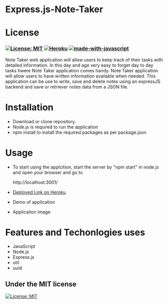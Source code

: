 # Express.js-Note-Taker
#


# License 
### [![License: MIT](https://img.shields.io/badge/License-MIT-yellow.svg)](https://opensource.org/licenses/MIT)   [![Heroku](https://heroku-badge.herokuapp.com/?app=heroku-badge)](https://www.heroku.com)   [![made-with-javascript](https://img.shields.io/badge/JavaScript-1f425f.svg)](https://www.javascript.com)

Note Taker web application will allow users to keep track of their tasks with detailed information. In this day and age very easy to forget day to day tasks hwere Note Taker application comes handy. Note Taker application will allow users to have written information available when needed. This application can be use to write, save and delete notes using an expressJS backend and save or retriever notes data from a JSON file.



# Installation

* Download or clone repository.
* Node.js is required to run the application
* npm install to install the required packages as per package.json 


# Usage

* To start using the applcition, start the server by "npm start" in node.js and open your browser and go to

  http://localhost:3001/


* [Deployed Link on Heroku](https://expressjsnotetakerks.herokuapp.com/)

* Demo of application

* Applicaiton image



# Features and Techonlogies uses
* JavaScript
* Node.js
* Express.js
* util 
* uuid 


## Under the MIT license 
[![License: MIT](https://img.shields.io/badge/License-MIT-yellow.svg)](https://opensource.org/licenses/MIT)

